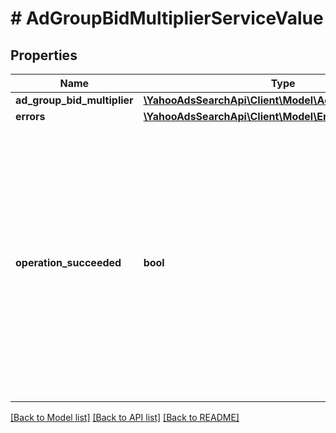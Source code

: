 # # AdGroupBidMultiplierServiceValue

## Properties

Name | Type | Description | Notes
------------ | ------------- | ------------- | -------------
**ad_group_bid_multiplier** | [**\YahooAdsSearchApi\Client\Model\AdGroupBidMultiplier**](AdGroupBidMultiplier.md) |  | [optional] 
**errors** | [**\YahooAdsSearchApi\Client\Model\Error[]**](Error.md) |  | [optional] 
**operation_succeeded** | **bool** | &lt;ja&gt;処理結果です。trueの場合は、処理は成功しました。falseの場合は処理が失敗しています。&lt;/ja&gt;&lt;br&gt;&lt;en&gt;The process results. If true, the process succeeded. If false, the process failed.&lt;/en&gt; | [optional] 

[[Back to Model list]](../../README.md#documentation-for-models) [[Back to API list]](../../README.md#documentation-for-api-endpoints) [[Back to README]](../../README.md)


